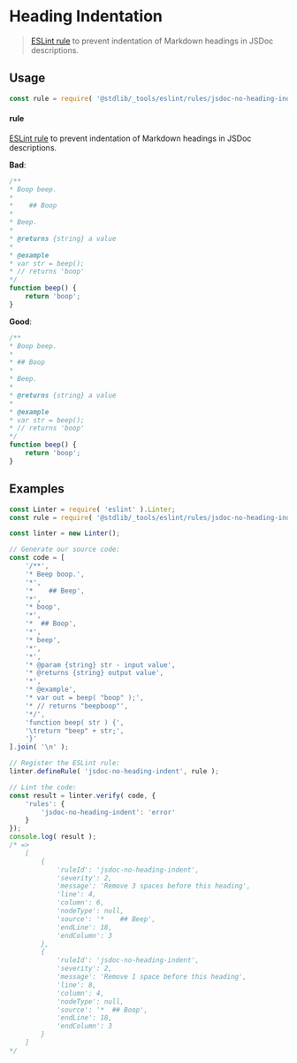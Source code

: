<!--

@license Apache-2.0

Copyright (c) 2018 The Stdlib Authors.

Licensed under the Apache License, Version 2.0 (the "License");
you may not use this file except in compliance with the License.
You may obtain a copy of the License at

   http://www.apache.org/licenses/LICENSE-2.0

Unless required by applicable law or agreed to in writing, software
distributed under the License is distributed on an "AS IS" BASIS,
WITHOUT WARRANTIES OR CONDITIONS OF ANY KIND, either express or implied.
See the License for the specific language governing permissions and
limitations under the License.

-->

# Heading Indentation

> [ESLint rule][eslint-rules] to prevent indentation of Markdown headings in JSDoc descriptions.

<section class="intro">

</section>

<!-- /.intro -->

<section class="usage">

## Usage

```javascript
const rule = require( '@stdlib/_tools/eslint/rules/jsdoc-no-heading-indent' );
```

#### rule

[ESLint rule][eslint-rules] to prevent indentation of Markdown headings in JSDoc descriptions.

**Bad**:

<!-- eslint-disable stdlib/jsdoc-no-heading-indent, stdlib/jsdoc-markdown-remark -->

```javascript
/**
* Boop beep.
*
*    ## Boop
*
* Beep.
*
* @returns {string} a value
*
* @example
* var str = beep();
* // returns 'boop'
*/
function beep() {
    return 'boop';
}
```

**Good**:

```javascript
/**
* Boop beep.
*
* ## Boop
*
* Beep.
*
* @returns {string} a value
*
* @example
* var str = beep();
* // returns 'boop'
*/
function beep() {
    return 'boop';
}
```

</section>

<!-- /.usage -->

<section class="examples">

## Examples

<!-- eslint no-undef: "error" -->

```javascript
const Linter = require( 'eslint' ).Linter;
const rule = require( '@stdlib/_tools/eslint/rules/jsdoc-no-heading-indent' );

const linter = new Linter();

// Generate our source code:
const code = [
    '/**',
    '* Beep boop.',
    '*',
    '*    ## Beep',
    '*',
    '* boop',
    '*',
    '*  ## Boop',
    '*',
    '* beep',
    '*',
    '*',
    '* @param {string} str - input value',
    '* @returns {string} output value',
    '*',
    '* @example',
    '* var out = beep( "boop" );',
    '* // returns "beepboop"',
    '*/',
    'function beep( str ) {',
    '\treturn "beep" + str;',
    '}'
].join( '\n' );

// Register the ESLint rule:
linter.defineRule( 'jsdoc-no-heading-indent', rule );

// Lint the code:
const result = linter.verify( code, {
    'rules': {
        'jsdoc-no-heading-indent': 'error'
    }
});
console.log( result );
/* =>
    [
        {
            'ruleId': 'jsdoc-no-heading-indent',
            'severity': 2,
            'message': 'Remove 3 spaces before this heading',
            'line': 4,
            'column': 6,
            'nodeType': null,
            'source': '*    ## Beep',
            'endLine': 18,
            'endColumn': 3
        },
        {
            'ruleId': 'jsdoc-no-heading-indent',
            'severity': 2,
            'message': 'Remove 1 space before this heading',
            'line': 8,
            'column': 4,
            'nodeType': null,
            'source': '*  ## Boop',
            'endLine': 18,
            'endColumn': 3
        }
    ]
*/
```

</section>

<!-- /.examples -->

<!-- Section for related `stdlib` packages. Do not manually edit this section, as it is automatically populated. -->

<section class="related">

</section>

<!-- /.related -->

<!-- Section for all links. Make sure to keep an empty line after the `section` element and another before the `/section` close. -->

<section class="links">

[eslint-rules]: https://eslint.org/docs/developer-guide/working-with-rules

</section>

<!-- /.links -->
